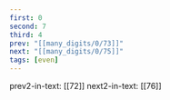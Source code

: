 ```yaml
---
first: 0
second: 7
third: 4
prev: "[[many_digits/0/73]]"
next: "[[many_digits/0/75]]"
tags: [even]
---
```

prev2-in-text: [[72]]
next2-in-text: [[76]]
